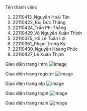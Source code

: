 Tên thành viên:
1. 22110413_Nguyễn Hoài Tân
2. 22110422_Bùi Đức Thắng
3. 22110424_Trần Phi Thắng
4. 22110429_Võ Nguyễn Xuân Thịnh
5. 22110375_Hồ Lê Tuấn Lợi
6. 22110361_Phạm Trung Kỳ
7. 22110400_Nguyễn Hoàng Phúc
8. 22110427_Lê Xuân Thịnh
   
Giao diện trang Intro
![image](https://github.com/user-attachments/assets/80d1111e-82ad-430c-9322-611219857f07)




Giao diện trang register
![image](https://github.com/user-attachments/assets/634abf07-2119-452c-8a40-2de0215670b9)




Giao diện trang otp
![image](https://github.com/user-attachments/assets/b4827feb-28dd-4bbb-96f9-2d9ff7e7648a)





Giao diện trang login
![image](https://github.com/user-attachments/assets/2c136648-e7c2-425b-9b12-84db46766e20)





Giao diện trang main
![image](https://github.com/user-attachments/assets/df73ddbe-ffde-47ad-a5ae-21e5eb7efd3b)


